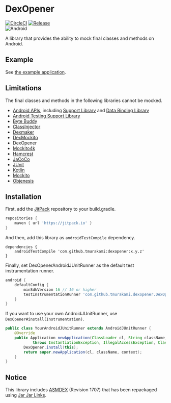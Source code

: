 # DexOpener

[![CircleCI](https://circleci.com/gh/tmurakami/dexopener.svg?style=shield)](https://circleci.com/gh/tmurakami/dexopener)
[![Release](https://jitpack.io/v/tmurakami/dexopener.svg)](https://jitpack.io/#tmurakami/dexopener)  
![Android](https://img.shields.io/badge/Android-4.1%2B-blue.svg)

A library that provides the ability to mock final classes and methods on Android.

## Example

See [the example application](dexopener-example).

## Limitations

The final classes and methods in the following libraries cannot be mocked.

- [Android APIs](https://developer.android.com/reference/packages.html), including [Support Library](https://developer.android.com/topic/libraries/support-library/index.html) and [Data Binding Library](https://developer.android.com/topic/libraries/data-binding/index.html)
- [Android Testing Support Library](https://developer.android.com/topic/libraries/testing-support-library/index.html)
- [Byte Buddy](http://bytebuddy.net/)
- [ClassInjector](https://github.com/tmurakami/classinjector)
- [Dexmaker](https://github.com/linkedin/dexmaker)
- [DexMockito](https://github.com/tmurakami/dexmockito)
- DexOpener
- [Mockito4k](https://github.com/tmurakami/mockito4k)
- [Hamcrest](https://github.com/hamcrest/JavaHamcrest)
- [JaCoCo](http://www.eclemma.org/jacoco/)
- [JUnit](http://junit.org/)
- [Kotlin](https://kotlinlang.org/)
- [Mockito](http://site.mockito.org/)
- [Objenesis](http://objenesis.org/)

## Installation

First, add the [JitPack](https://jitpack.io/) repository to your build.gradle.
```groovy
repositories {
    maven { url 'https://jitpack.io' }
}
```

And then, add this library as `androidTestCompile` dependency.
```
dependencies {
    androidTestCompile 'com.github.tmurakami:dexopener:x.y.z'
}
```

Finally, set DexOpenerAndroidJUnitRunner as the default test instrumentation runner.
```groovy
android {
    defaultConfig {
        minSdkVersion 16 // 16 or higher
        testInstrumentationRunner 'com.github.tmurakami.dexopener.DexOpenerAndroidJUnitRunner'
    }
}
```

If you want to use your own AndroidJUnitRunner, use `DexOpener#install(Instrumentation)`.
```java
public class YourAndroidJUnitRunner extends AndroidJUnitRunner {
    @Override
    public Application newApplication(ClassLoader cl, String className, Context context)
            throws InstantiationException, IllegalAccessException, ClassNotFoundException {
        DexOpener.install(this);
        return super.newApplication(cl, className, context);
    }
}
```

## Notice

This library includes [ASMDEX](http://asm.ow2.org/asmdex-index.html) (Revision 1707) that has been repackaged using [Jar Jar Links](https://code.google.com/archive/p/jarjar/).
